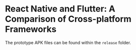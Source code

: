 # React Native and Flutter: A Comparison of Cross-platform Frameworks

The prototype APK files can be found within the `release` folder.